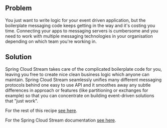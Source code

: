 ## Problem

You just want to write logic for your event driven application, but the boilerplate messaging code keeps getting in the way and it's costing you time.  Connecting your apps to messaging servers is cumbersome and you need to work with multiple messaging technologies in your organisation depending on which team you're working in.

## Solution

Spring Cloud Stream takes care of the complicated boilerplate code for you, leaving you free to create nice clean business logic which anyone can maintain.  Spring Cloud Stream seamlessly unifies many different messaging protocols behind one easy to use API and it smoothes away any subtle differences in approach or features (like partitioning or exchanges for example) so that you can concentrate on building event-driven solutions that "just work".

For the rest of this recipe [see here][recipe].

For the Spring Cloud Stream documentation [see here][stream-docs].


[recipe]: https://benwilcock.github.io/spring-cloud-stream-demo/
[stream-docs]: https://docs.spring.io/spring-cloud-stream/docs/current/reference/htmlsingle/

